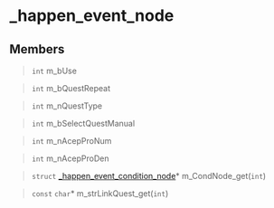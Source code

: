 # _happen_event_node
 
## Members
 
> `int` m_bUse
 
> `int` m_bQuestRepeat
 
> `int` m_nQuestType
 
> `int` m_bSelectQuestManual
 
> `int` m_nAcepProNum
 
> `int` m_nAcepProDen
 
> `struct` [_happen_event_condition_node](lua/classes/_happen_event_condition_node.md)* m_CondNode_get(`int`)
 
> `const` `char`* m_strLinkQuest_get(`int`)
 
